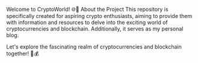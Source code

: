 Welcome to CryptoWorld! 🌐🔐
About the Project
This repository is specifically created for aspiring crypto enthusiasts, aiming to provide them with information and resources to delve into the exciting world of cryptocurrencies and blockchain. Additionally, it serves as my personal blog.

Let's explore the fascinating realm of cryptocurrencies and blockchain together! 🚀💰

<!---
Klaxxon8/Klaxxon8 is a ✨ special ✨ repository because its `README.md` (this file) appears on your GitHub profile.
You can click the Preview link to take a look at your changes.
--->
